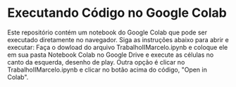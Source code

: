 # Executando Código no Google Colab
Este repositório contém um notebook do Google Colab que pode ser executado diretamente no navegador. Siga as instruções abaixo para abrir e executar:
Faça o dowload do arquivo TrabalhoIIMarcelo.ipynb e coloque ele em sua pasta Notebook Colab no Google Drive e execute as células no canto da esquerda, desenho de play.
Outra opção é clicar no TrabalhoIIMarcelo.ipynb e clicar no botão acima do código, "Open in Colab".
